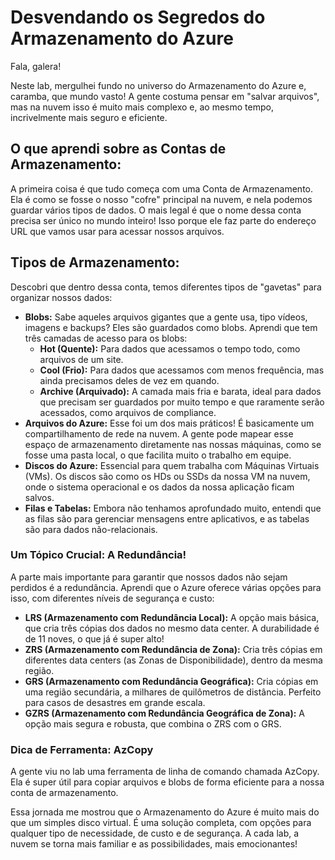 # Desvendando os Segredos do Armazenamento do Azure
Fala, galera!

Neste lab, mergulhei fundo no universo do Armazenamento do Azure e, caramba, que mundo vasto! A gente costuma pensar em "salvar arquivos", mas na nuvem isso é muito mais complexo e, ao mesmo tempo, incrivelmente mais seguro e eficiente.

## O que aprendi sobre as Contas de Armazenamento:
A primeira coisa é que tudo começa com uma Conta de Armazenamento. Ela é como se fosse o nosso "cofre" principal na nuvem, e nela podemos guardar vários tipos de dados. O mais legal é que o nome dessa conta precisa ser único no mundo inteiro! Isso porque ele faz parte do endereço URL que vamos usar para acessar nossos arquivos.

## Tipos de Armazenamento:
Descobri que dentro dessa conta, temos diferentes tipos de "gavetas" para organizar nossos dados:
- **Blobs:** Sabe aqueles arquivos gigantes que a gente usa, tipo vídeos, imagens e backups? Eles são guardados como blobs. Aprendi que tem três camadas de acesso para os blobs:
  - **Hot (Quente):** Para dados que acessamos o tempo todo, como arquivos de um site.
  - **Cool (Frio):** Para dados que acessamos com menos frequência, mas ainda precisamos deles de vez em quando.
  - **Archive (Arquivado):** A camada mais fria e barata, ideal para dados que precisam ser guardados por muito tempo e que raramente serão acessados, como arquivos de compliance.
- **Arquivos do Azure:** Esse foi um dos mais práticos! É basicamente um compartilhamento de rede na nuvem. A gente pode mapear esse espaço de armazenamento diretamente nas nossas máquinas, como se fosse uma pasta local, o que facilita muito o trabalho em equipe.
- **Discos do Azure:** Essencial para quem trabalha com Máquinas Virtuais (VMs). Os discos são como os HDs ou SSDs da nossa VM na nuvem, onde o sistema operacional e os dados da nossa aplicação ficam salvos.
- **Filas e Tabelas:** Embora não tenhamos aprofundado muito, entendi que as filas são para gerenciar mensagens entre aplicativos, e as tabelas são para dados não-relacionais.
### Um Tópico Crucial: A Redundância!
A parte mais importante para garantir que nossos dados não sejam perdidos é a redundância. Aprendi que o Azure oferece várias opções para isso, com diferentes níveis de segurança e custo:
- **LRS (Armazenamento com Redundância Local):** A opção mais básica, que cria três cópias dos dados no mesmo data center. A durabilidade é de 11 noves, o que já é super alto!
- **ZRS (Armazenamento com Redundância de Zona):** Cria três cópias em diferentes data centers (as Zonas de Disponibilidade), dentro da mesma região.
- **GRS (Armazenamento com Redundância Geográfica):** Cria cópias em uma região secundária, a milhares de quilômetros de distância. Perfeito para casos de desastres em grande escala.
- **GZRS (Armazenamento com Redundância Geográfica de Zona):** A opção mais segura e robusta, que combina o ZRS com o GRS.

### Dica de Ferramenta: AzCopy
A gente viu no lab uma ferramenta de linha de comando chamada AzCopy. Ela é super útil para copiar arquivos e blobs de forma eficiente para a nossa conta de armazenamento.

Essa jornada me mostrou que o Armazenamento do Azure é muito mais do que um simples disco virtual. É uma solução completa, com opções para qualquer tipo de necessidade, de custo e de segurança. A cada lab, a nuvem se torna mais familiar e as possibilidades, mais emocionantes!



